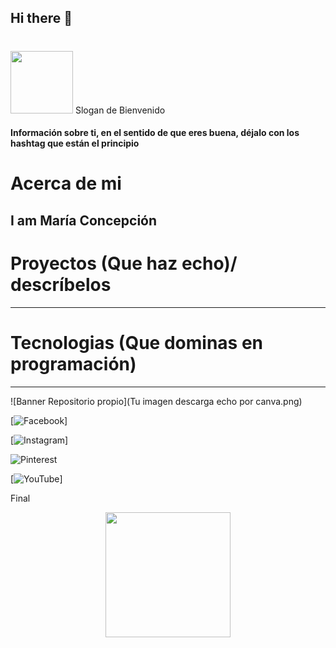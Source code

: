 ## Hi there 👋
# <div id="header" align="center">
  <img src="https://media.giphy.com/media/SCTIKERS/giphy.gif" width="100"/> Slogan de Bienvenido


#### Información sobre ti, en el sentido de que eres buena, déjalo con los hashtag que están el principio

# Acerca de mi
I am María Concepción
--------

# Proyectos (Que haz echo)/ descríbelos

---------

# Tecnologias (Que dominas en programación)

---------
![Banner  Repositorio propio](Tu imagen descarga echo por canva.png)

[![Facebook](https://img.shields.io/badge/Facebook-%231877F2.svg?style=for-the-badge&logo=Facebook&logoColor=white)]

[![Instagram](https://img.shields.io/badge/Instagram-%23E4405F.svg?style=for-the-badge&logo=Instagram&logoColor=white)]

![Pinterest](https://img.shields.io/badge/Pinterest-%23E60023.svg?style=for-the-badge&logo=Pinterest&logoColor=white)

[![YouTube](https://img.shields.io/badge/YouTube-%23FF0000.svg?style=for-the-badge&logo=YouTube&logoColor=white)]

Final

<div id="header" align="center">
  <img src="https://media.giphy.com/media/4WULPsp0IQlfjRTRCK/giphy.gif" width="200"/>
</div>
<!--
**mariaconcepcion444/mariaconcepcion444** is a ✨ _special_ ✨ repository because its `README.md` (this file) appears on your GitHub profile.

Here are some ideas to get you started:

- 🔭 I’m currently working on ...
- 🌱 I’m currently learning ...
- 👯 I’m looking to collaborate on ...
- 🤔 I’m looking for help with ...
- 💬 Ask me about ...
- 📫 How to reach me: ...
- 😄 Pronouns: ...
- ⚡ Fun fact: ...
-->

